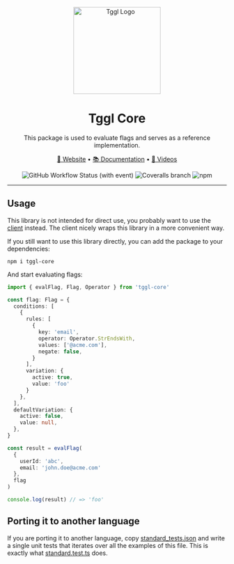 <p align="center">
  <picture>
    <source media="(prefers-color-scheme: dark)" srcset="https://tggl.io/tggl-io-logo-white.svg">
    <img align="center" alt="Tggl Logo" src="https://tggl.io/tggl-io-logo-black.svg" width="200rem" />
  </picture>
</p>

<h1 align="center">Tggl Core</h1>

<p align="center">
  This package is used to evaluate flags and serves as a reference implementation.
</p>

<p align="center">
  <a href="https://tggl.io/">🔗 Website</a>
  •
  <a href="https://tggl.io/developers">📚 Documentation</a>
  •
  <a href="https://www.youtube.com/@Tggl-io">🎥 Videos</a>
</p>

<p align="center">
  <img src="https://img.shields.io/github/actions/workflow/status/Tggl/tggl-core/tests.yml" alt="GitHub Workflow Status (with event)" />
  <img src="https://img.shields.io/coverallsCoverage/github/Tggl/tggl-core" alt="Coveralls branch" />
  <img src="https://img.shields.io/npm/v/tggl-core" alt="npm" />
</p>

---

## Usage

This library is not intended for direct use, you probably want to use the [client](https://tggl.io/developers/sdks/node) instead. The client nicely wraps this library in a more convenient way.

If you still want to use this library directly, you can add the package to your dependencies:
```
npm i tggl-core
```

And start evaluating flags:
```typescript
import { evalFlag, Flag, Operator } from 'tggl-core'

const flag: Flag = {
  conditions: [
    {
      rules: [
        {
          key: 'email',
          operator: Operator.StrEndsWith,
          values: ['@acme.com'],
          negate: false,
        }
      ],
      variation: {
        active: true,
        value: 'foo'
      }
    },
  ],
  defaultVariation: {
    active: false,
    value: null,
  },
}

const result = evalFlag(
  {
    userId: 'abc',
    email: 'john.doe@acme.com'
  },
  flag
)

console.log(result) // => 'foo'
```

## Porting it to another language

If you are porting it to another language, copy [standard_tests.json](./src/tests/standard_tests.json) and write a single unit tests that iterates over all the examples of this file. This is exactly what [standard.test.ts](./src/tests/standard.test.ts) does.
